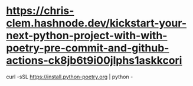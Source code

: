 # https://chris-clem.hashnode.dev/kickstart-your-next-python-project-with-with-poetry-pre-commit-and-github-actions-ck8jb6t9i00jlphs1askkcori

curl -sSL https://install.python-poetry.org | python -
